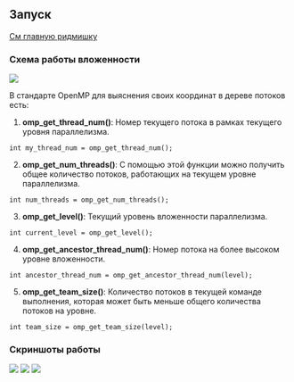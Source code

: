 
## Запуск
[См главную ридмишку](../README.md)

### Схема работы вложенности
<image src="nesting.png">

В стандарте OpenMP для выяснения своих координат в дереве потоков есть:

1. **omp_get_thread_num()**: Номер текущего потока в рамках текущего уровня параллелизма.

```
int my_thread_num = omp_get_thread_num();
```

2. **omp_get_num_threads()**: С помощью этой функции можно получить общее количество потоков, работающих на текущем уровне параллелизма.

```
int num_threads = omp_get_num_threads();
```

3. **omp_get_level()**: Текущий уровень вложенности параллелизма.

```
int current_level = omp_get_level();
```

4. **omp_get_ancestor_thread_num()**: Номер потока на более высоком уровне вложенности.

```
int ancestor_thread_num = omp_get_ancestor_thread_num(level);
```

5. **omp_get_team_size()**: Количество потоков в текущей команде выполнения, которая может быть меньше общего количества потоков на уровне.

```
int team_size = omp_get_team_size(level);
```

### Скриншоты работы
<image src="1.png">

<image src="2.png">

<image src="3.png">